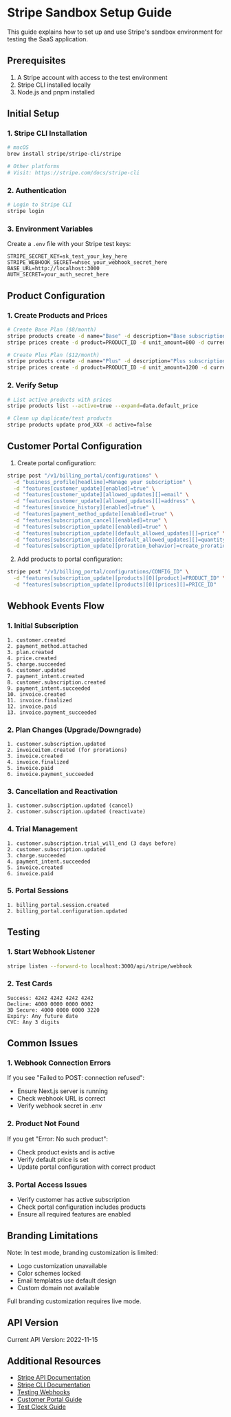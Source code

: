 # Stripe Sandbox Setup Guide

This guide explains how to set up and use Stripe's sandbox environment for testing the SaaS application.

## Prerequisites

1. A Stripe account with access to the test environment
2. Stripe CLI installed locally
3. Node.js and pnpm installed

## Initial Setup

### 1. Stripe CLI Installation

```bash
# macOS
brew install stripe/stripe-cli/stripe

# Other platforms
# Visit: https://stripe.com/docs/stripe-cli
```

### 2. Authentication

```bash
# Login to Stripe CLI
stripe login
```

### 3. Environment Variables

Create a `.env` file with your Stripe test keys:

```env
STRIPE_SECRET_KEY=sk_test_your_key_here
STRIPE_WEBHOOK_SECRET=whsec_your_webhook_secret_here
BASE_URL=http://localhost:3000
AUTH_SECRET=your_auth_secret_here
```

## Product Configuration

### 1. Create Products and Prices

```bash
# Create Base Plan ($8/month)
stripe products create -d name="Base" -d description="Base subscription plan"
stripe prices create -d product=PRODUCT_ID -d unit_amount=800 -d currency=usd -d recurring[interval]=month -d recurring[trial_period_days]=14

# Create Plus Plan ($12/month)
stripe products create -d name="Plus" -d description="Plus subscription plan"
stripe prices create -d product=PRODUCT_ID -d unit_amount=1200 -d currency=usd -d recurring[interval]=month -d recurring[trial_period_days]=14
```

### 2. Verify Setup

```bash
# List active products with prices
stripe products list --active=true --expand=data.default_price

# Clean up duplicate/test products
stripe products update prod_XXX -d active=false
```

## Customer Portal Configuration

1. Create portal configuration:

```bash
stripe post "/v1/billing_portal/configurations" \
  -d "business_profile[headline]=Manage your subscription" \
  -d "features[customer_update][enabled]=true" \
  -d "features[customer_update][allowed_updates][]=email" \
  -d "features[customer_update][allowed_updates][]=address" \
  -d "features[invoice_history][enabled]=true" \
  -d "features[payment_method_update][enabled]=true" \
  -d "features[subscription_cancel][enabled]=true" \
  -d "features[subscription_update][enabled]=true" \
  -d "features[subscription_update][default_allowed_updates][]=price" \
  -d "features[subscription_update][default_allowed_updates][]=quantity" \
  -d "features[subscription_update][proration_behavior]=create_prorations"
```

2. Add products to portal configuration:

```bash
stripe post "/v1/billing_portal/configurations/CONFIG_ID" \
  -d "features[subscription_update][products][0][product]=PRODUCT_ID" \
  -d "features[subscription_update][products][0][prices][]=PRICE_ID"
```

## Webhook Events Flow

### 1. Initial Subscription

```plaintext
1. customer.created
2. payment_method.attached
3. plan.created
4. price.created
5. charge.succeeded
6. customer.updated
7. payment_intent.created
8. customer.subscription.created
9. payment_intent.succeeded
10. invoice.created
11. invoice.finalized
12. invoice.paid
13. invoice.payment_succeeded
```

### 2. Plan Changes (Upgrade/Downgrade)

```plaintext
1. customer.subscription.updated
2. invoiceitem.created (for prorations)
3. invoice.created
4. invoice.finalized
5. invoice.paid
6. invoice.payment_succeeded
```

### 3. Cancellation and Reactivation

```plaintext
1. customer.subscription.updated (cancel)
2. customer.subscription.updated (reactivate)
```

### 4. Trial Management

```plaintext
1. customer.subscription.trial_will_end (3 days before)
2. customer.subscription.updated
3. charge.succeeded
4. payment_intent.succeeded
5. invoice.created
6. invoice.paid
```

### 5. Portal Sessions

```plaintext
1. billing_portal.session.created
2. billing_portal.configuration.updated
```

## Testing

### 1. Start Webhook Listener

```bash
stripe listen --forward-to localhost:3000/api/stripe/webhook
```

### 2. Test Cards

```plaintext
Success: 4242 4242 4242 4242
Decline: 4000 0000 0000 0002
3D Secure: 4000 0000 0000 3220
Expiry: Any future date
CVC: Any 3 digits
```

## Common Issues

### 1. Webhook Connection Errors

If you see "Failed to POST: connection refused":

- Ensure Next.js server is running
- Check webhook URL is correct
- Verify webhook secret in .env

### 2. Product Not Found

If you get "Error: No such product":

- Check product exists and is active
- Verify default price is set
- Update portal configuration with correct product

### 3. Portal Access Issues

- Verify customer has active subscription
- Check portal configuration includes products
- Ensure all required features are enabled

## Branding Limitations

Note: In test mode, branding customization is limited:

- Logo customization unavailable
- Color schemes locked
- Email templates use default design
- Custom domain not available

Full branding customization requires live mode.

## API Version

Current API Version: 2022-11-15

## Additional Resources

- [Stripe API Documentation](https://stripe.com/docs/api)
- [Stripe CLI Documentation](https://stripe.com/docs/stripe-cli)
- [Testing Webhooks](https://stripe.com/docs/webhooks/test)
- [Customer Portal Guide](https://stripe.com/docs/billing/subscriptions/customer-portal)
- [Test Clock Guide](https://stripe.com/docs/billing/testing/test-clock)
